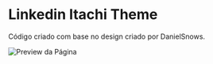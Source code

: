# Linkedin Itachi Theme
 Código criado com base no design criado por DanielSnows.
 
<img src="https://drive.google.com/uc?export=view&id=1VhWNSfXAblTKqwI0EwdQ5t-Qeir7ZlHi" alt="Preview da Página" />

